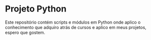 # Projeto Python

Este repositório contém scripts e módulos em Python onde aplico o conhecimento que adquiro atrás de cursos e aplico em meus projetos, espero que gostem. 

